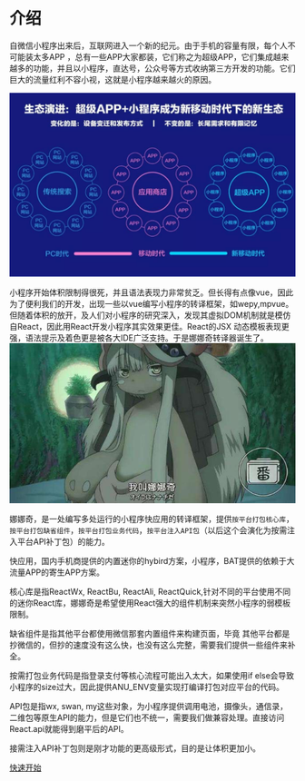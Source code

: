 # 介绍
自微信小程序出来后，互联网进入一个新的纪元。由于手机的容量有限，每个人不可能装太多APP ，总有一些APP大家都装，它们称之为超级APP，它们集成越来越多的功能，并且以小程序，直达号，公众号等方式收纳第三方开发的功能。它们巨大的流量红利不容小视，这就是小程序越来越火的原因。

![miniapp](1538220971723.jpg)

小程序开始体积限制得很死，并且语法表现力非常贫乏。但长得有点像vue，因此为了便利我们的开发，出现一些以vue编写小程序的转译框架，如wepy,mpvue。但随着体积的放开，及人们对小程序的研究深入，发现其虚拟DOM机制就是模仿自React，因此用React开发小程序其实效果更佳。React的JSX 动态模板表现更强，语法提示及着色更是被各大IDE广泛支持。于是娜娜奇转译器诞生了。
![nanachi](1538220971724.jpeg)

娜娜奇，是一处编写多处运行的小程序快应用的转译框架，提供`按平台打包核心库`，`按平台打包缺省组件`，`按平台打包业务代码`，`按平台注入API包`（以后这个会演化为按需注入平台API补丁包）的能力。

快应用，国内手机商提供的内置迷你的hybird方案，小程序，BAT提供的依赖于大流量APP的寄生APP方案。

核心库是指ReactWx, ReactBu, ReactAli, ReactQuick,针对不同的平台使用不同的迷你React库，娜娜奇是希望使用React强大的组件机制来突然小程序的弱模板限制。

缺省组件是指其他平台都使用微信那套内置组件来构建页面，毕竟 其他平台都是抄微信的，但抄的速度没有这么快，也没有这么完整，需要我们提供一些组件来补全。

按需打包业务代码是指登录支付等核心流程可能出入太大，如果使用if else会导致小程序的size过大，因此提供ANU_ENV变量实现打编译打包对应平台的代码。

API包是指wx, swan, my这些对象，为小程序提供调用电池，摄像头，通信录，二维包等原生API的能力，但是它们也不统一，需要我们做兼容处理。直接访问React.api就能得到磨平后的API。

接需注入API补丁包则是刚才功能的更高级形式，目的是让体积更加小。



[快速开始](install.md)